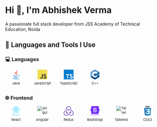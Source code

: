<h1>Hi 👋, I'm Abhishek Verma</h1>
<p>A passionate full stack developer from JSS Academy of Technical Education, Noida</p>

<h2>🚀 Languages and Tools I Use</h2>

<style>
  .tech-grid {
    display: flex;
    flex-wrap: wrap;
    gap: 15px;
    align-items: center;
    margin-bottom: 30px;
  }

  .tech-item {
    display: flex;
    flex-direction: column;
    align-items: center;
    width: 70px;
    text-align: center;
    font-size: 11px;
  }

  .tech-item img {
    width: 32px;
    height: 32px;
    margin-bottom: 5px;
  }
</style>

<!-- 💻 Languages -->
<h3>💻 Languages</h3>
<div class="tech-grid">
  <div class="tech-item"><img src="https://raw.githubusercontent.com/devicons/devicon/master/icons/java/java-original.svg" alt="Java" /><span>Java</span></div>
  <div class="tech-item"><img src="https://raw.githubusercontent.com/devicons/devicon/master/icons/javascript/javascript-original.svg" alt="JavaScript" /><span>JavaScript</span></div>
  <div class="tech-item"><img src="https://raw.githubusercontent.com/devicons/devicon/master/icons/typescript/typescript-original.svg" alt="TypeScript" /><span>TypeScript</span></div>
  <div class="tech-item"><img src="https://raw.githubusercontent.com/devicons/devicon/master/icons/cplusplus/cplusplus-original.svg" alt="C++" /><span>C++</span></div>
</div>

<!-- 🌐 Frontend -->
<h3>🌐 Frontend</h3>
<div class="tech-grid">
  <div class="tech-item"><img src="https://raw.githubusercontent.com/devicons/devicon/master/icons/react/react-original-wordmark.svg" alt="React" /><span>React</span></div>
  <div class="tech-item"><img src="https://angular.io/assets/images/logos/angular/angular.svg" alt="Angular" /><span>Angular</span></div>
  <div class="tech-item"><img src="https://raw.githubusercontent.com/devicons/devicon/master/icons/redux/redux-original.svg" alt="Redux" /><span>Redux</span></div>
  <div class="tech-item"><img src="https://raw.githubusercontent.com/devicons/devicon/master/icons/bootstrap/bootstrap-plain-wordmark.svg" alt="Bootstrap" /><span>Bootstrap</span></div>
  <div class="tech-item"><img src="https://www.vectorlogo.zone/logos/tailwindcss/tailwindcss-icon.svg" alt="Tailwind" /><span>Tailwind</span></div>
  <div class="tech-item"><img src="https://raw.githubusercontent.com/devicons/devicon/master/icons/css3/css3-original-wordmark.svg" alt="CSS3" /><span>CSS3</span></div>
  <div class="tech-item"><img src="https://raw.githubusercontent.com/devicons/
